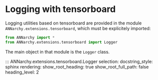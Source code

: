# Logging with tensorboard

Logging utilities based on tensorboard are provided in the module
`ANNarchy.extensions.tensorboard`, which must be explicitely imported:

```python
from ANNarchy import *
from ANNarchy.extensions.tensorboard import Logger
```

The main object in that module is the `Logger` class.


::: ANNarchy.extensions.tensorboard.Logger
    selection:
      docstring_style: sphinx
    rendering:
      show_root_heading: true
      show_root_full_path: false
      heading_level: 2